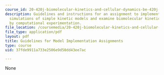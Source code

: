 ```yaml
---
course_id: 20-420j-biomolecular-kinetics-and-cellular-dynamics-be-420j-fall-2004
description: Guidelines and instructions for an assignment to implement numerical
  simulations of simple kinetic models and examine biomolecular kinetic phenomena
  by computational experimentation.
file_location: /coursemedia/20-420j-biomolecular-kinetics-and-cellular-dynamics-be-420j-fall-2004/37fde9911a733e2506e9d50dd43ee7ac_model_imp_assig.pdf
file_type: application/pdf
layout: pdf
title: Guidelines for Model Implementation Assignments
type: course
uid: 37fde9911a733e2506e9d50dd43ee7ac

---
```

None